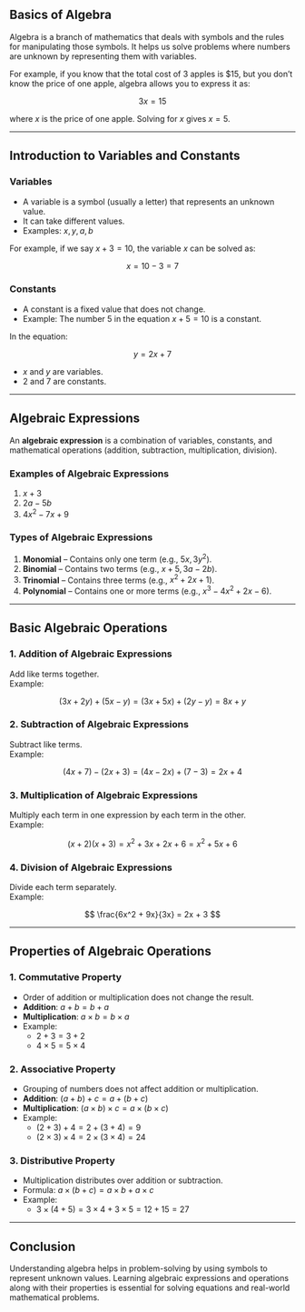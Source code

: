 ## **Basics of Algebra**

Algebra is a branch of mathematics that deals with symbols and the rules for manipulating those symbols. It helps us solve problems where numbers are unknown by representing them with variables.

For example, if you know that the total cost of 3 apples is $15, but you don’t know the price of one apple, algebra allows you to express it as:

$$
3x = 15
$$

where $x$ is the price of one apple. Solving for $x$ gives $x = 5$.

---

## **Introduction to Variables and Constants**

### **Variables**

- A variable is a symbol (usually a letter) that represents an unknown value.
- It can take different values.
- Examples: $x, y, a, b$

For example, if we say $x + 3 = 10$, the variable $x$ can be solved as:

$$
x = 10 - 3 = 7
$$

### **Constants**

- A constant is a fixed value that does not change.
- Example: The number $5$ in the equation $x + 5 = 10$ is a constant.

In the equation:

$$
y = 2x + 7
$$

- $x$ and $y$ are variables.
- $2$ and $7$ are constants.

---

## **Algebraic Expressions**

An **algebraic expression** is a combination of variables, constants, and mathematical operations (addition, subtraction, multiplication, division).

### **Examples of Algebraic Expressions**

1. $x + 3$
2. $2a - 5b$
3. $4x^2 - 7x + 9$

### **Types of Algebraic Expressions**

1. **Monomial** – Contains only one term (e.g., $5x, 3y^2$).
2. **Binomial** – Contains two terms (e.g., $x + 5, 3a - 2b$).
3. **Trinomial** – Contains three terms (e.g., $x^2 + 2x + 1$).
4. **Polynomial** – Contains one or more terms (e.g., $x^3 - 4x^2 + 2x - 6$).

---

## **Basic Algebraic Operations**

### **1. Addition of Algebraic Expressions**

Add like terms together.  
Example:

$$
(3x + 2y) + (5x - y) = (3x + 5x) + (2y - y) = 8x + y
$$

### **2. Subtraction of Algebraic Expressions**

Subtract like terms.  
Example:

$$
(4x + 7) - (2x + 3) = (4x - 2x) + (7 - 3) = 2x + 4
$$

### **3. Multiplication of Algebraic Expressions**

Multiply each term in one expression by each term in the other.  
Example:

$$
(x + 2)(x + 3) = x^2 + 3x + 2x + 6 = x^2 + 5x + 6
$$

### **4. Division of Algebraic Expressions**

Divide each term separately.  
Example:

$$
\frac{6x^2 + 9x}{3x} = 2x + 3
$$

---

## **Properties of Algebraic Operations**

### **1. Commutative Property**

- Order of addition or multiplication does not change the result.
- **Addition**: $a + b = b + a$
- **Multiplication**: $a \times b = b \times a$
- Example:
  - $2 + 3 = 3 + 2$
  - $4 \times 5 = 5 \times 4$

### **2. Associative Property**

- Grouping of numbers does not affect addition or multiplication.
- **Addition**: $(a + b) + c = a + (b + c)$
- **Multiplication**: $(a \times b) \times c = a \times (b \times c)$
- Example:
  - $(2 + 3) + 4 = 2 + (3 + 4) = 9$
  - $(2 \times 3) \times 4 = 2 \times (3 \times 4) = 24$

### **3. Distributive Property**

- Multiplication distributes over addition or subtraction.
- Formula: $a \times (b + c) = a \times b + a \times c$
- Example:
  - $3 \times (4 + 5) = 3 \times 4 + 3 \times 5 = 12 + 15 = 27$

---

## **Conclusion**

Understanding algebra helps in problem-solving by using symbols to represent unknown values. Learning algebraic expressions and operations along with their properties is essential for solving equations and real-world mathematical problems.
